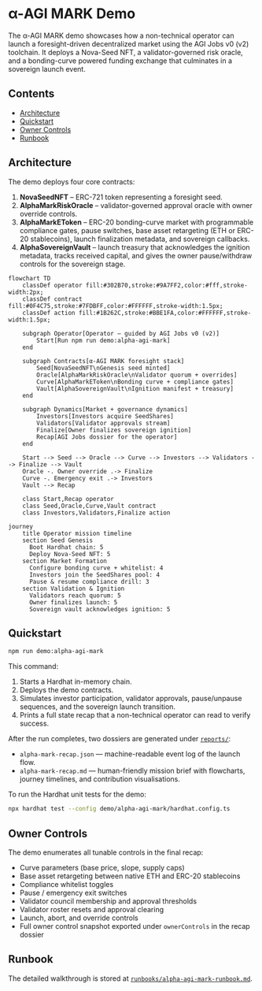 # α-AGI MARK Demo

The α-AGI MARK demo showcases how a non-technical operator can launch a foresight-driven decentralized market using the AGI Jobs v0 (v2) toolchain. It deploys a Nova-Seed NFT, a validator-governed risk oracle, and a bonding-curve powered funding exchange that culminates in a sovereign launch event.

## Contents

- [Architecture](#architecture)
- [Quickstart](#quickstart)
- [Owner Controls](#owner-controls)
- [Runbook](#runbook)

## Architecture

The demo deploys four core contracts:

1. **NovaSeedNFT** – ERC-721 token representing a foresight seed.
2. **AlphaMarkRiskOracle** – validator-governed approval oracle with owner override controls.
3. **AlphaMarkEToken** – ERC-20 bonding-curve market with programmable compliance gates, pause switches, base asset retargeting (ETH or ERC-20 stablecoins), launch finalization metadata, and sovereign callbacks.
4. **AlphaSovereignVault** – launch treasury that acknowledges the ignition metadata, tracks received capital, and gives the owner pause/withdraw controls for the sovereign stage.

```mermaid
flowchart TD
    classDef operator fill:#302B70,stroke:#9A7FF2,color:#fff,stroke-width:2px;
    classDef contract fill:#0F4C75,stroke:#7FDBFF,color:#FFFFFF,stroke-width:1.5px;
    classDef action fill:#1B262C,stroke:#BBE1FA,color:#FFFFFF,stroke-width:1.5px;

    subgraph Operator[Operator — guided by AGI Jobs v0 (v2)]
        Start[Run npm run demo:alpha-agi-mark]
    end

    subgraph Contracts[α-AGI MARK foresight stack]
        Seed[NovaSeedNFT\nGenesis seed minted]
        Oracle[AlphaMarkRiskOracle\nValidator quorum + overrides]
        Curve[AlphaMarkEToken\nBonding curve + compliance gates]
        Vault[AlphaSovereignVault\nIgnition manifest + treasury]
    end

    subgraph Dynamics[Market + governance dynamics]
        Investors[Investors acquire SeedShares]
        Validators[Validator approvals stream]
        Finalize[Owner finalizes sovereign ignition]
        Recap[AGI Jobs dossier for the operator]
    end

    Start --> Seed --> Oracle --> Curve --> Investors --> Validators --> Finalize --> Vault
    Oracle -. Owner override .-> Finalize
    Curve -. Emergency exit .-> Investors
    Vault --> Recap

    class Start,Recap operator
    class Seed,Oracle,Curve,Vault contract
    class Investors,Validators,Finalize action
```

```mermaid
journey
    title Operator mission timeline
    section Seed Genesis
      Boot Hardhat chain: 5
      Deploy Nova-Seed NFT: 5
    section Market Formation
      Configure bonding curve + whitelist: 4
      Investors join the SeedShares pool: 4
      Pause & resume compliance drill: 3
    section Validation & Ignition
      Validators reach quorum: 5
      Owner finalizes launch: 5
      Sovereign vault acknowledges ignition: 5
```

## Quickstart

```bash
npm run demo:alpha-agi-mark
```

This command:

1. Starts a Hardhat in-memory chain.
2. Deploys the demo contracts.
3. Simulates investor participation, validator approvals, pause/unpause sequences, and the sovereign launch transition.
4. Prints a full state recap that a non-technical operator can read to verify success.

After the run completes, two dossiers are generated under [`reports/`](reports/):

- `alpha-mark-recap.json` — machine-readable event log of the launch flow.
- `alpha-mark-recap.md` — human-friendly mission brief with flowcharts, journey timelines, and contribution visualisations.

To run the Hardhat unit tests for the demo:

```bash
npx hardhat test --config demo/alpha-agi-mark/hardhat.config.ts
```

## Owner Controls

The demo enumerates all tunable controls in the final recap:

- Curve parameters (base price, slope, supply caps)
- Base asset retargeting between native ETH and ERC-20 stablecoins
- Compliance whitelist toggles
- Pause / emergency exit switches
- Validator council membership and approval thresholds
- Validator roster resets and approval clearing
- Launch, abort, and override controls
- Full owner control snapshot exported under `ownerControls` in the recap dossier

## Runbook

The detailed walkthrough is stored at [`runbooks/alpha-agi-mark-runbook.md`](runbooks/alpha-agi-mark-runbook.md).
